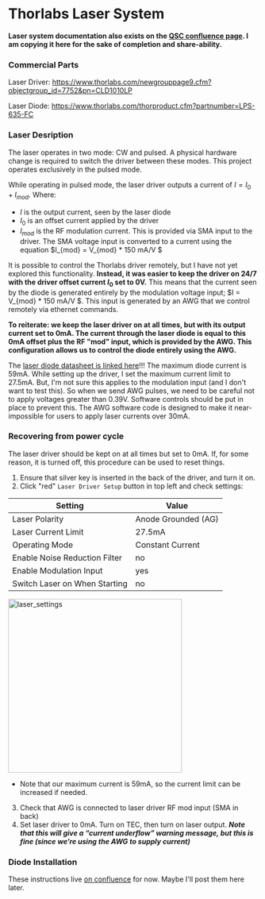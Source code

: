 # Thorlabs Laser System

**Laser system documentation also exists on the [QSC confluence page](https://confluence.qscience.org/display/1HTCSA/Thorlabs+Laser+System).  I am copying it here for the sake of completion and share-ability.**

### Commercial Parts
Laser Driver: https://www.thorlabs.com/newgrouppage9.cfm?objectgroup_id=7752&pn=CLD1010LP

Laser Diode: https://www.thorlabs.com/thorproduct.cfm?partnumber=LPS-635-FC

### Laser Desription
The laser operates in two mode: CW and pulsed.  A physical hardware change is required to switch the driver between these modes.  This project operates exclusively in the pulsed mode.

While operating in pulsed mode, the laser driver outputs a current of  $I = I_0 + I_{mod}$.  Where:
  * $I$ is the output current, seen by the laser diode
  * $I_0$ is an offset current applied by the driver
  * $I_{mod}$ is the RF modulation current.  This is provided via SMA input to the driver.  The SMA voltage input is converted to a current using the equation $I_{mod} = V_{mod} * 150 mA/V $

It is possible to control the Thorlabs driver remotely, but I have not yet explored this functionality.  **Instead, it was easier to keep the driver on 24/7 with the driver offset current $I_0$ set to 0V.**  This means that the current seen by the diode is generated entirely by the modulation voltage input; $I = V_{mod} * 150 mA/V $.  This input is generated by an AWG that we control remotely via ethernet commands.  

**To reiterate: we keep the laser driver on at all times, but with its output current set to 0mA.  The current through the laser diode is equal to this 0mA offset plus the RF "mod" input, which is provided by the AWG.  This configuration allows us to control the diode entirely using the AWG.**

The [laser diode datasheet is linked here](https://github.com/CosmiQuantum/MEMS_docs/blob/main/LOUD_optical/laser_diode_635nm.pdf)!!!  The maximum diode current is 59mA.  While setting up the driver, I set the maximum current limit to 27.5mA.  But, I'm not sure this applies to the modulation input (and I don't want to test this).  So when we send AWG pulses, we need to be careful not to apply voltages greater than 0.39V.  Software controls should be put in place to prevent this. The AWG software code is designed to make it near-impossible for users to apply laser currents over 30mA.

### Recovering from power cycle
The laser driver should be kept on at all times but set to 0mA.  If, for some reason, it is turned off, this procedure can be used to reset things.
1. Ensure that silver key is inserted in the back of the driver, and turn it on.
2. Click "red" ``Laser Driver Setup`` button in top left and check settings:

| Setting    | Value |
| -------- | ------- |
| Laser Polarity | Anode Grounded (AG) |
| Laser Current Limit | 27.5mA |
| Operating Mode | Constant Current |
| Enable Noise Reduction Filter | no |
| Enable Modulation Input | yes |
| Switch Laser on When Starting | no |

<img width="350" alt="laser_settings" src="https://github.com/CosmiQuantum/MEMS_docs/assets/80175523/4ddff3c5-79bf-48ea-94f7-606416e5d6c4">

* Note that our maximum current is 59mA, so the current limit can be increased if needed.
  
3. Check that AWG is connected to laser driver RF mod input (SMA in back)
4. Set laser driver to 0mA.  Turn on TEC, then turn on laser output.  ***Note that this will give a “current underflow” warning message, but this is fine (since we’re using the AWG to supply current)***

### Diode Installation
These instructions live [on confluence](https://confluence.qscience.org/display/1HTCSA/Thorlabs+Laser+System) for now.  Maybe I'll post them here later.
